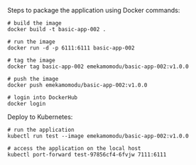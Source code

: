 Steps to package the application using Docker commands:

``` 
# build the image
docker build -t basic-app-002 .

# run the image
docker run -d -p 6111:6111 basic-app-002

# tag the image
docker tag basic-app-002 emekamomodu/basic-app-002:v1.0.0

# push the image
docker push emekamomodu/basic-app-002:v1.0.0

# login into DockerHub
docker login
```

Deploy to Kubernetes:
```
# run the application
kubectl run test --image emekamomodu/basic-app-002:v1.0.0

# access the application on the local host
kubectl port-forward test-97856cf4-6fvjw 7111:6111
```
